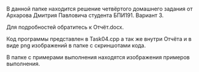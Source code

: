 В данной папке находится решение четвёртого домашнего задания от Архарова Дмитрия Павловича студента БПИ191. Вариант 3.

Для подробностей обратитесь к Отчёт.docx.

Код программы представлен в Task04.cpp а так же внутри Отчёта и в виде png изображений в папке с скриншотами кода.

В папке с примерами выполнения находятся изображения примеров выполнения.
